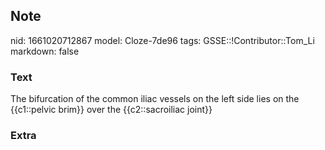 ## Note
nid: 1661020712867
model: Cloze-7de96
tags: GSSE::!Contributor::Tom_Li
markdown: false

### Text
The bifurcation of the common iliac vessels on the left side lies on the {{c1::pelvic brim}} over the {{c2::sacroiliac joint}}

### Extra

